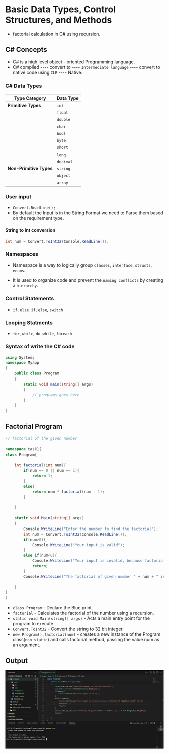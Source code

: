 # Basic Data Types, Control Structures, and Methods

- factorial calculation in C# using recursion.

## C# Concepts

- C# is a high level object - oriented Programming language.
- C# compiled ---- convert to ---- `Intermediate language` ---- convert to native code using `CLR` ---- Native.

### C# Data Types

| Type Category           | Data Type |
| ----------------------- | --------- |
| **Primitive Types**     | `int`     |
|                         | `float`   |
|                         | `double`  |
|                         | `char`    |
|                         | `bool`    |
|                         | `byte`    |
|                         | `short`   |
|                         | `long`    |
|                         | `decimal` |
| **Non-Primitive Types** | `string`  |
|                         | `object`  |
|                         | `array`   |

### User input

- `Convert.ReadLine();`
- By default the Input is in the String Format we need to Parse them based on the requirement type.

#### String to Int conversion

```c#
int num = Convert.ToInt32(Console.ReadLine());
```

### Namespaces

- Namespace is a way to logically group `classes`, `interface`, `structs`, `enums`.

- It is used to organize code and prevent the `naming conflicts` by creating a `hierarchy`.

### Control Statements

- `if`, `else if`, `else`, `switch`

### Looping Statments

- `for`, `while`, `do-while`, `foreach`

### Syntax of write the C# code

```C#
using System;
namespace Myapp
{
    public class Program
    {
        static void main(string[] args)
        {
            // programs goes here
        }
    }
}
```

## Factorial Program

```c#
// factorial of the given number

namespace task1{
class Program{

    int factorial(int num){
        if(num == 0 || num == 1){
            return 1;
        }
        else{
            return num * factorial(num - 1);
        }

    }

    static void Main(string[] args)
    {
        Console.WriteLine("Enter the number to find the factorial");
        int num = Convert.ToInt32(Console.ReadLine());
        if(num>0){
            Console.WriteLine("Your input is valid");
        }
        else if(num<0){
            Console.WriteLine("Your input is invalid, because factorial of negative number is not possible");
            return;
        }
        Console.WriteLine("The factorial of given number " + num + " is: " + new Program().factorial(num));

    }
}
}

```

- `class Program` - Declare the Blue print.
- `factorial` - Calculates the factorial of the number using a recursion.
- `static void Main(string[] args)` - Acts a main entry point for the program to execute.
- `Convert.ToInt32` - Convert the string to 32 bit integer.
- `new Program().factorial(num)` - creates a new instance of the Program class(`non static`) and calls factorial method, passing the value num as an argument.

## Output

![alt text](./assests/image.png)